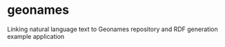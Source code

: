 # geonames
Linking natural language text to Geonames repository and RDF generation example application 
